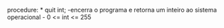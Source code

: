 procedure:
	* quit int; 
		-encerra o programa e retorna um inteiro ao sistema operacional
		- 0 <= int <= 255
